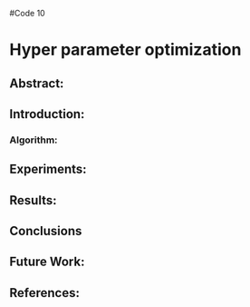 #Code 10

# Hyper parameter optimization

## Abstract:   

## Introduction:   

### Algorithm:

## Experiments:   

## Results: 
 
## Conclusions 

## Future Work:
   
## References: